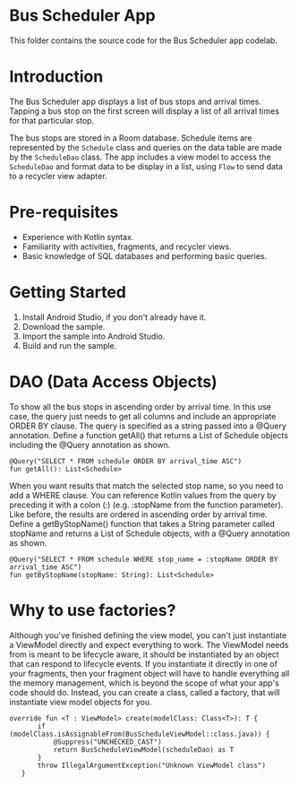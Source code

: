 # Bus Scheduler App

This folder contains the source code for the Bus Scheduler app codelab.

# Introduction
The Bus Scheduler app displays a list of bus stops and arrival times. Tapping a bus stop on the first screen will display a list of all arrival times for that particular stop.

The bus stops are stored in a Room database. Schedule items are represented by the `Schedule` class and queries on the data table are made by the `ScheduleDao` class. The app includes a view model to access the `ScheduleDao` and format data to be display in a list, using `Flow` to send data to a recycler view adapter.

# Pre-requisites
* Experience with Kotlin syntax.
* Familiarity with activities, fragments, and recycler views.
* Basic knowledge of SQL databases and performing basic queries.

# Getting Started
1. Install Android Studio, if you don't already have it.
2. Download the sample.
3. Import the sample into Android Studio.
4. Build and run the sample.

# DAO (Data Access Objects)

To show all the bus stops in ascending order by arrival time. In this use case, the query just needs to get all columns and include an appropriate ORDER BY clause. The query is specified as a string passed into a @Query annotation. Define a function getAll() that returns a List of Schedule objects including the @Query annotation as shown.
```
@Query("SELECT * FROM schedule ORDER BY arrival_time ASC")
fun getAll(): List<Schedule>
```

When you want results that match the selected stop name, so you need to add a WHERE clause. You can reference Kotlin values from the query by preceding it with a colon (:) (e.g. :stopName from the function parameter). Like before, the results are ordered in ascending order by arrival time. Define a getByStopName() function that takes a String parameter called stopName and returns a List of Schedule objects, with a @Query annotation as shown.
```
@Query("SELECT * FROM schedule WHERE stop_name = :stopName ORDER BY arrival_time ASC")
fun getByStopName(stopName: String): List<Schedule>
```

# Why to use factories?
Although you've finished defining the view model, you can't just instantiate a ViewModel directly and expect everything to work. The ViewModel needs from is meant to be lifecycle aware, it should be instantiated by an object that can respond to lifecycle events. If you instantiate it directly in one of your fragments, then your fragment object will have to handle everything all the memory management, which is beyond the scope of what your app's code should do. Instead, you can create a class, called a factory, that will instantiate view model objects for you.
```
override fun <T : ViewModel> create(modelClass: Class<T>): T {
       if (modelClass.isAssignableFrom(BusScheduleViewModel::class.java)) {
           @Suppress("UNCHECKED_CAST")
           return BusScheduleViewModel(scheduleDao) as T
       }
       throw IllegalArgumentException("Unknown ViewModel class")
   }
```
